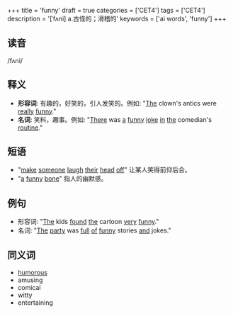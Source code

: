 +++
title = 'funny'
draft = true
categories = ['CET4']
tags = ['CET4']
description = '[ˈfʌni] a.古怪的；滑稽的'
keywords = ['ai words', 'funny']
+++

## 读音
/fʌni/

## 释义
- **形容词**: 有趣的，好笑的，引人发笑的。例如: "[The](/zh/post/the/) clown's antics were [really](/zh/post/really/) [funny](/zh/post/funny/)."
- **名词**: 笑料，趣事。例如: "[There](/zh/post/there/) was [a](/zh/post/a/) [funny](/zh/post/funny/) [joke](/zh/post/joke/) [in](/zh/post/in/) [the](/zh/post/the/) comedian's [routine](/zh/post/routine/)."

## 短语
- "[make](/zh/post/make/) [someone](/zh/post/someone/) [laugh](/zh/post/laugh/) [their](/zh/post/their/) [head](/zh/post/head/) [off](/zh/post/off/)" 让某人笑得前仰后合。
- "[a](/zh/post/a/) [funny](/zh/post/funny/) [bone](/zh/post/bone/)" 指人的幽默感。

## 例句
- 形容词: "[The](/zh/post/the/) kids [found](/zh/post/found/) [the](/zh/post/the/) cartoon [very](/zh/post/very/) [funny](/zh/post/funny/)."
- 名词: "[The](/zh/post/the/) [party](/zh/post/party/) was [full](/zh/post/full/) [of](/zh/post/of/) [funny](/zh/post/funny/) stories [and](/zh/post/and/) jokes."

## 同义词
- [humorous](/zh/post/humorous/)
- amusing
- comical
- witty
- entertaining
